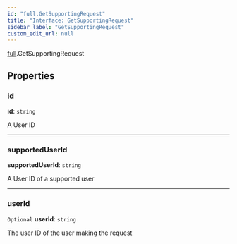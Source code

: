 ```yaml
---
id: "full.GetSupportingRequest"
title: "Interface: GetSupportingRequest"
sidebar_label: "GetSupportingRequest"
custom_edit_url: null
---
```


[full](../namespaces/full.md).GetSupportingRequest

## Properties

### id

 **id**: `string`

A User ID

___

### supportedUserId

 **supportedUserId**: `string`

A User ID of a supported user

___

### userId

 `Optional` **userId**: `string`

The user ID of the user making the request
